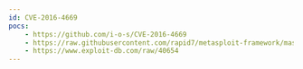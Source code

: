 ```yaml
---
id: CVE-2016-4669
pocs:
    - https://github.com/i-o-s/CVE-2016-4669
    - https://raw.githubusercontent.com/rapid7/metasploit-framework/master/modules/exploits/apple_ios/browser/safari_jit.rb
    - https://www.exploit-db.com/raw/40654
---
```

